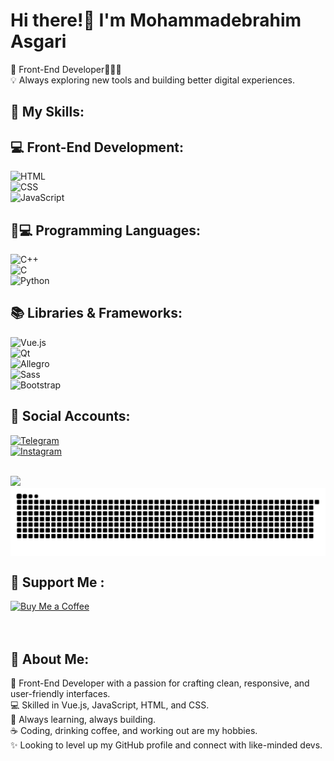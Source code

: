 

# Hi there!👋 I'm Mohammadebrahim Asgari


🎯 Front-End Developer🕺💃✨
<br/>
💡 Always exploring new tools and building better digital experiences.



## 🔧 My Skills:

## 💻 Front-End Development:
![HTML](https://img.shields.io/badge/HTML-E34F26?style=for-the-badge&logo=html5&logoColor=black)
<br>
![CSS](https://img.shields.io/badge/CSS-1572B6?style=for-the-badge&logo=css3&logoColor=black)
<br>
![JavaScript](https://img.shields.io/badge/JavaScript-F7DF1E?style=for-the-badge&logo=javascript&logoColor=black)


## :man::computer: Programming Languages:
![C++](https://img.shields.io/badge/C++-00599C?style=for-the-badge&logo=c%2b%2b&logoColor=black)
<br>
![C](https://img.shields.io/badge/C-00599C?style=for-the-badge&logo=c&logoColor=black)
<br>
![Python](https://img.shields.io/badge/Python-3776AB?style=for-the-badge&logo=python&logoColor=black)<br>



## :books: Libraries & Frameworks:
![Vue.js](https://img.shields.io/badge/Vue.js-4FC08D?style=for-the-badge&logo=vue.js&logoColor=black)
<br>
![Qt](https://img.shields.io/badge/Qt-41CD52?style=for-the-badge&logo=qt&logoColor=black)
<br>
![Allegro](https://img.shields.io/badge/Allegro-FF69B4?style=for-the-badge&logoColor=black)
<br>
![Sass](https://img.shields.io/badge/Sass-CC6699?style=for-the-badge&logo=sass&logoColor=black)
<br>
![Bootstrap](https://img.shields.io/badge/Bootstrap-7952B3?style=for-the-badge&logo=bootstrap&logoColor=black)




## :iphone: Social Accounts:
[![Telegram](https://img.shields.io/badge/-Telegram-0088cc?style=for-the-badge&logo=telegram&logoColor=white&label=&shape=circle)](https://t.me/mohammadebrahim_1384)
<br/>
[![Instagram](https://img.shields.io/badge/-Instagram-833AB4?style=for-the-badge&logo=instagram&logoColor=white&label=&shape=circle)](https://www.instagram.com/mohammadebrahims_1384)
<br/>
<br/>

<img src="https://github-readme-stats.vercel.app/api/top-langs/?username=Mohammadebrahim84&hide_progress=true&layout=compact&theme=dark&langs_count=10" />
<br/>

<img align="center" src="https://raw.githubusercontent.com/imrrobat/imrrobat/d1b244e170d2b75fdda3efd499eaaf163f7a617c/images/github-contribution-grid-snake.svg"/>
<br/>


<h2>💪 Support Me :</h2>
<a href="https://www.buymeacoffe.com/revee7284" target="_blank">
  <img src="https://cdn.buymeacoffee.com/buttons/v2/default-yellow.png" alt="Buy Me a Coffee" width="200" />
</a>

<br/>
<br/>
<br/>


## :pushpin: About Me:
🎯 Front-End Developer with a passion for crafting clean, responsive, and user-friendly interfaces.
<br/>
💻 Skilled in Vue.js, JavaScript, HTML, and CSS.
<br/>
🌱 Always learning, always building.
<br/>
☕ Coding, drinking coffee, and working out are my hobbies.
<br/>
✨ Looking to level up my GitHub profile and connect with like-minded devs.


